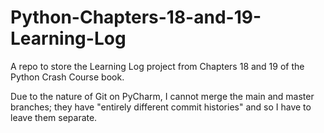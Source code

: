 # Python-Chapters-18-and-19-Learning-Log
A repo to store the Learning Log project from Chapters 18 and 19 of the Python Crash Course book.

Due to the nature of Git on PyCharm, I cannot merge the main and master branches; they have "entirely different commit histories" and so I have to leave them separate.
